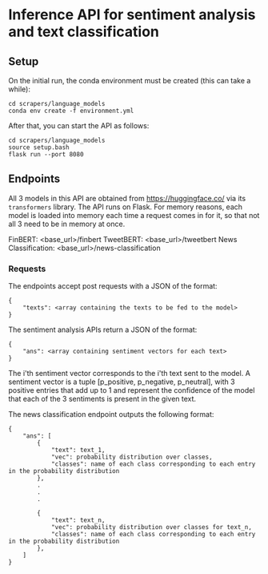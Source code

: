 # Inference API for sentiment analysis and text classification

## Setup

On the initial run, the conda environment must be created (this can take a while):
```
cd scrapers/language_models
conda env create -f environment.yml
```

After that, you can start the API as follows:
```
cd scrapers/language_models
source setup.bash
flask run --port 8080
```

## Endpoints

All 3 models in this API are obtained from https://huggingface.co/ via its `transformers` library. The API runs on Flask. For memory reasons, each model is loaded into memory each time a request comes in for it, so that not all 3 need to be in memory at once.

FinBERT: <base_url>/finbert
TweetBERT: <base_url>/tweetbert
News Classification: <base_url>/news-classification

### Requests

The endpoints accept post requests with a JSON of the format:

```
{
    "texts": <array containing the texts to be fed to the model>
}
```

The sentiment analysis APIs return a JSON of the format:
```
{
    "ans": <array containing sentiment vectors for each text>
}
```

The i'th sentiment vector corresponds to the i'th text sent to the model. A sentiment vector is a tuple [p_positive, p_negative, p_neutral], with 3 positive entries that add up to 1 and represent the confidence of the model that each of the 3 sentiments is present in the given text.

The news classification endpoint outputs the following format:
```
{
    "ans": [
        {
            "text": text_1,
            "vec": probability distribution over classes,
            "classes": name of each class corresponding to each entry in the probability distribution
        }, 
        .
        .
        .

        {
            "text": text_n,
            "vec": probability distribution over classes for text_n,
            "classes": name of each class corresponding to each entry in the probability distribution
        },
    ]
}
```